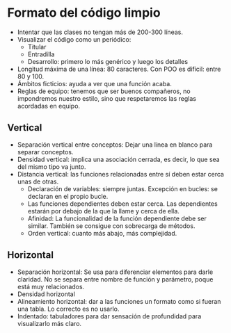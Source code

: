 # Formato del código limpio
* Intentar que las clases no tengan más de 200-300 líneas.
* Visualizar el código como un periódico:
  * Titular
  * Entradilla
  * Desarrollo: primero lo más genérico y luego los detalles
* Longitud máxima de una línea: 80 caracteres. Con POO es difícil: entre 80 y 100.
* Ámbitos ficticios: ayuda a ver que una función acaba.
* Reglas de equipo: tenemos que ser buenos compañeros, no impondremos nuestro estilo, sino que respetaremos
  las reglas acordadas en equipo.

## Vertical
* Separación vertical entre conceptos: Dejar una línea en blanco para separar conceptos.
* Densidad vertical: implica una asociación cerrada, es decir, lo que sea del mismo tipo va junto.
* Distancia vertical: las funciones relacionadas entre sí deben estar cerca unas de otras.
  * Declaración de variables: siempre juntas. Excepción en bucles: se declaran en el propio bucle.
  * Las funciones dependientes deben estar cerca. Las dependientes estarán por debajo de la que la llame y cerca de ella.
  * Afinidad: La funcionalidad de la función dependiente debe ser similar. También se consigue con sobrecarga de métodos.
  * Orden vertical: cuanto más abajo, más complejidad.

## Horizontal
* Separación horizontal: Se usa para diferenciar elementos para darle claridad. No se separa entre nombre de función
  y parámetro, poque está muy relacionados.
* Densidad horizontal
* Alineamiento horizontal: dar a las funciones un formato como si fueran una tabla. Lo correcto es no usarlo.
* Indentado: tabuladores para dar sensación de profundidad para visualizarlo más claro.


